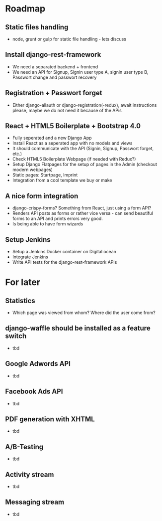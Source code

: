 # Roadmap

## Static files handling

* node, grunt or gulp for static file handling - lets discuss

## Install django-rest-framework

* We need a separated backend + frontend
* We need an API for Signup, Signin user type A, signin user type B, Passwort change and passwort recovery

## Registration + Passwort forget

* Either django-allauth or django-registration(-redux), await instructions please, maybe we do not need it because of the APis

## React + HTML5 Boilerplate + Bootstrap 4.0

* Fully seperated and a new Django App
* Install React as a seperated app with no models and views
* It should communicate with the API (Signin, Signup, Passwort forget, etc.)
* Check HTML5 Boilerplate Webpage (if needed with Redux?)
* Setup Django Flatpages for the setup of pages in the Admin (checkout modern webpages)
* Static pages: Startpage, Imprint 
* Integration from a cool template we buy or make

## A nice form integration

* django-crispy-forms? Something from React, just using a form API?
* Renders API posts as forms or rather vice versa - can send beautiful forms to an API and prints errors very good.
* Is being able to have form wizards

## Setup Jenkins

* Setup a Jenkins Docker container on Digital ocean
* Integrate Jenkins
* Write API tests for the django-rest-framework APIs

# For later

## Statistics

* Which page was viewed from whom? Where did the user come from?

## django-waffle should be installed as a feature switch

* tbd

## Google Adwords API

* tbd

## Facebook Ads API

* tbd

## PDF generation with XHTML

* tbd

## A/B-Testing

* tbd 

##  Activity stream

* tbd

## Messaging stream

* tbd